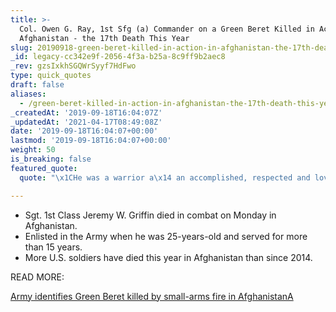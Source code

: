 ```yaml
---
title: >-
  Col. Owen G. Ray, 1st Sfg (a) Commander on a Green Beret Killed in Action in
  Afghanistan - the 17th Death This Year
slug: 20190918-green-beret-killed-in-action-in-afghanistan-the-17th-death-this-year
_id: legacy-cc342e9f-2056-4f3a-b25a-8c9ff9b2aec8
_rev: gzsIxkhSGQWrSyyf7HdFwo
type: quick_quotes
draft: false
aliases:
  - /green-beret-killed-in-action-in-afghanistan-the-17th-death-this-year/
_createdAt: '2019-09-18T16:04:07Z'
_updatedAt: '2021-04-17T08:49:08Z'
date: '2019-09-18T16:04:07+00:00'
lastmod: '2019-09-18T16:04:07+00:00'
weight: 50
is_breaking: false
featured_quote:
  quote: "\x1CHe was a warrior a\x14 an accomplished, respected and loved Special Forces Soldier that will never be forgotten."

---
```

* Sgt. 1st Class Jeremy W. Griffin died in combat on Monday in Afghanistan.
* Enlisted in the Army when he was 25-years-old and served for more than 15 years.
* More U.S. soldiers have died this year in Afghanistan than since 2014.

READ MORE:

[Army identifies Green Beret killed by small-arms fire in AfghanistanA](https://www.stripes.com/news/us/army-identifies-green-beret-killed-by-small-arms-fire-in-afghanistan-1.599290)